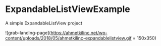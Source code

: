# ExpandableListViewExample

A simple ExpandableListView project

![grab-landing-page](https://ahmetkilinc.net/wp-content/uploads/2018/05/ahmetkilinc-expandablelistview.gif = 150x350)
